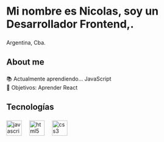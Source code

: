 <h1 align="left">Mi nombre es Nicolas, soy un Desarrollador Frontend,.</h1>

###

<p align="left">Argentina, Cba.</p>

###

<h2 align="left">About me</h2>

###

<p align="left">📚 Actualmente aprendiendo... JavaScript <br>🎯 Objetivos: Aprender React </p>

###

<h2 align="left">Tecnologías</h2>

###

<div align="left">
  <img src="https://cdn.jsdelivr.net/gh/devicons/devicon/icons/javascript/javascript-original.svg" height="40" alt="javascript logo"  />
  <img width="12" />
  <img src="https://cdn.jsdelivr.net/gh/devicons/devicon/icons/html5/html5-original.svg" height="40" alt="html5 logo"  />
  <img width="12" />
  <img src="https://cdn.jsdelivr.net/gh/devicons/devicon/icons/css3/css3-original.svg" height="40" alt="css3 logo"  />
</div>

###


